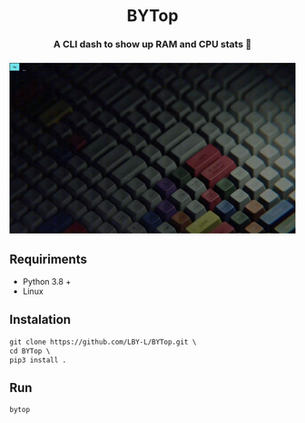 <h1 align="center">BYTop</h1>
<h3 align="center">A CLI dash to show up RAM and CPU stats 🚀</h3>
<h3 align="center"><img alt="" src="https://github.com/LBY-L/BYTop/blob/main/202312192147.gif" style="height:300px; width:600px" /></h3>

## Requiriments
- Python 3.8 +
- Linux

## Instalation
```
git clone https://github.com/LBY-L/BYTop.git \
cd BYTop \
pip3 install .
```

## Run
```
bytop
```
